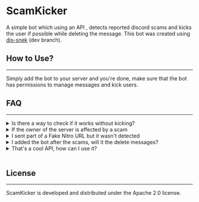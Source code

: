 # ScamKicker

A simple bot which using an API , detects reported discord scams and kicks the user if possible while deleting the message. This bot was created using [dis-snek](https://github.com/Discord-Snake-Pit/Dis-Snek.git) (dev branch).

## How to Use?

---

Simply add the bot to your server and you're done, make sure that the bot has permissions to manage messages and kick users.

## FAQ

---

<details closed>
<summary> Is there a way to check if it works without kicking? </summary>
<p>

> Yes, just DM the bot the URL you want to inspect and if it's included in the database, then it will reply back that it was found. If you want to report an url, it's recommended to go to the [API's Discord server](https://discord.gg/cT6eQjWW8H)
</p>
</details>

<details closed>
<summary> If the owner of the server is affected by a scam </summary>
<p>

> In such case, as expected if the bot has permissions it will remove the messages but won't kick the user (it can't).
</p>
</details>
<details closed>
<summary> I sent part of a Fake Nitro URL but it wasn't detected </summary>
<p>

> The issue with nitro scam is more about the clickable urls than sending the directions themselves. This bot will detect the scams which start with `http://`, after all without that part, discord doesn't convert the message to an URL, which decreases its risk by default and prevents us to kick false positives. Additonally it's reliant on the API.
</p>
</details>

<details closed>
<summary> I added the bot after the scams, will it the delete messages? </summary>
<p>

> No, this bot activates upon messages and from there it makes decisions, if the bot wasn't there, then it won't delete the messages when it wasn't present.
</p>
</details>

<details closed>
<summary> That's a cool API, how can I use it? </summary>
<p>

> The API used in the bot, was designed by [nwunder](https://nwunder.com/).
> Feel free to check the following link for [more information](https://api.sinking.yachts/docs).
</p>
</details>
<br>

## License

---

ScamKicker is developed and distributed under the Apache 2.0 license.
